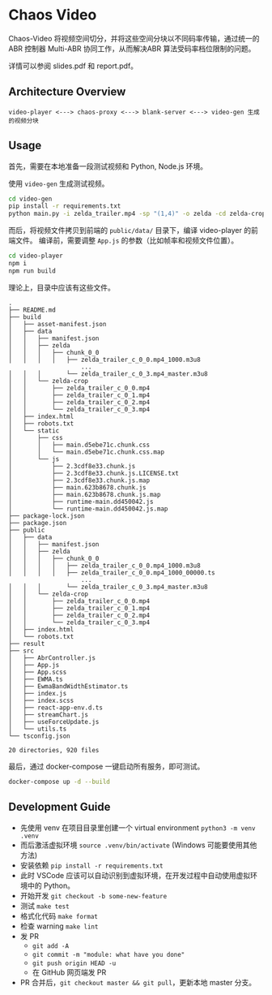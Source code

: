 # Chaos Video

Chaos-Video 将视频空间切分，并将这些空间分块以不同码率传输，通过统一的
ABR 控制器 Multi-ABR 协同工作，从而解决ABR 算法受码率档位限制的问题。

详情可以参阅 slides.pdf 和 report.pdf。

## Architecture Overview

```plain
video-player <---> chaos-proxy <---> blank-server <---> video-gen 生成的视频分块
```

## Usage

首先，需要在本地准备一段测试视频和 Python, Node.js 环境。

使用 `video-gen` 生成测试视频。

```bash
cd video-gen
pip install -r requirements.txt
python main.py -i zelda_trailer.mp4 -sp "(1,4)" -o zelda -cd zelda-crop
```

而后，将视频文件拷贝到前端的 `public/data/` 目录下，编译 video-player 的前端文件。
编译前，需要调整 `App.js` 的参数（比如帧率和视频文件位置）。

```bash
cd video-player
npm i
npm run build
```

理论上，目录中应该有这些文件。

```plain
.
├── README.md
├── build
│   ├── asset-manifest.json
│   ├── data
│   │   ├── manifest.json
│   │   ├── zelda
│   │   │   ├── chunk_0_0
│   │   │   │   ├── zelda_trailer_c_0_0.mp4_1000.m3u8
                    ...
│   │   │       └── zelda_trailer_c_0_3.mp4_master.m3u8
│   │   └── zelda-crop
│   │       ├── zelda_trailer_c_0_0.mp4
│   │       ├── zelda_trailer_c_0_1.mp4
│   │       ├── zelda_trailer_c_0_2.mp4
│   │       └── zelda_trailer_c_0_3.mp4
│   ├── index.html
│   ├── robots.txt
│   └── static
│       ├── css
│       │   ├── main.d5ebe71c.chunk.css
│       │   └── main.d5ebe71c.chunk.css.map
│       └── js
│           ├── 2.3cdf8e33.chunk.js
│           ├── 2.3cdf8e33.chunk.js.LICENSE.txt
│           ├── 2.3cdf8e33.chunk.js.map
│           ├── main.623b8678.chunk.js
│           ├── main.623b8678.chunk.js.map
│           ├── runtime-main.dd450042.js
│           └── runtime-main.dd450042.js.map
├── package-lock.json
├── package.json
├── public
│   ├── data
│   │   ├── manifest.json
│   │   ├── zelda
│   │   │   ├── chunk_0_0
│   │   │   │   ├── zelda_trailer_c_0_0.mp4_1000.m3u8
│   │   │   │   ├── zelda_trailer_c_0_0.mp4_1000_00000.ts
                    ...
│   │   │       └── zelda_trailer_c_0_3.mp4_master.m3u8
│   │   └── zelda-crop
│   │       ├── zelda_trailer_c_0_0.mp4
│   │       ├── zelda_trailer_c_0_1.mp4
│   │       ├── zelda_trailer_c_0_2.mp4
│   │       └── zelda_trailer_c_0_3.mp4
│   ├── index.html
│   └── robots.txt
├── result
├── src
│   ├── AbrController.js
│   ├── App.js
│   ├── App.scss
│   ├── EWMA.ts
│   ├── EwmaBandWidthEstimator.ts
│   ├── index.js
│   ├── index.scss
│   ├── react-app-env.d.ts
│   ├── streamChart.js
│   ├── useForceUpdate.js
│   └── utils.ts
└── tsconfig.json

20 directories, 920 files
```

最后，通过 docker-compose 一键启动所有服务，即可测试。

```bash
docker-compose up -d --build
```

## Development Guide

* 先使用 venv 在项目目录里创建一个 virtual environment `python3 -m venv .venv`
* 而后激活虚拟环境 `source .venv/bin/activate` (Windows 可能要使用其他方法)
* 安装依赖 `pip install -r requirements.txt`
* 此时 VSCode 应该可以自动识别到虚拟环境，在开发过程中自动使用虚拟环境中的 Python。
* 开始开发 `git checkout -b some-new-feature`
* 测试 `make test`
* 格式化代码 `make format`
* 检查 warning `make lint`
* 发 PR
  * `git add -A`
  * `git commit -m "module: what have you done"`
  * `git push origin HEAD -u`
  * 在 GitHub 网页端发 PR
* PR 合并后，`git checkout master && git pull`，更新本地 master 分支。
